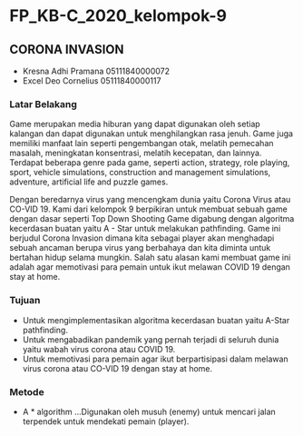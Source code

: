 # FP_KB-C_2020_kelompok-9

## CORONA INVASION
- Kresna Adhi Pramana 05111840000072
- Excel Deo Cornelius 05111840000117

### Latar Belakang
Game merupakan media hiburan yang dapat digunakan oleh setiap kalangan dan dapat digunakan untuk menghilangkan rasa jenuh. Game juga 
memiliki manfaat lain seperti pengembangan otak, melatih pemecahan masalah, meningkatan konsentrasi, melatih kecepatan, dan lainnya. 
Terdapat beberapa genre pada game, seperti action, strategy, role playing, sport, vehicle simulations, construction and management 
simulations, adventure, artificial life and puzzle games.


Dengan beredarnya virus yang mencengkam dunia yaitu Corona Virus atau CO-VID 19. Kami dari kelompok 9 berpikiran untuk membuat sebuah game 
dengan dasar seperti Top Down Shooting Game digabung dengan algoritma kecerdasan buatan yaitu A - Star untuk melakukan pathfinding. Game 
ini berjudul Corona Invasion dimana kita sebagai player akan menghadapi sebuah ancaman berupa virus yang berbahaya dan kita diminta untuk 
bertahan hidup selama mungkin. Salah satu alasan kami membuat game ini adalah agar memotivasi para pemain untuk ikut melawan COVID 19 
dengan stay at home.

### Tujuan
- Untuk mengimplementasikan algoritma kecerdasan buatan yaitu A-Star pathfinding.
- Untuk mengabadikan pandemik yang pernah terjadi di seluruh dunia yaitu wabah virus corona atau COVID 19.
- Untuk memotivasi para pemain agar ikut berpartisipasi dalam melawan virus corona atau CO-VID 19 dengan stay at home.

### Metode
- A * algorithm
...Digunakan oleh musuh (enemy) untuk mencari jalan terpendek untuk mendekati pemain (player).
